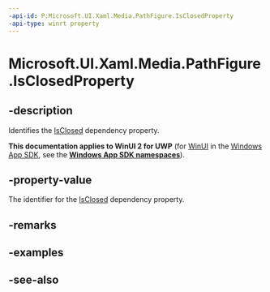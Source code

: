 ```yaml
---
-api-id: P:Microsoft.UI.Xaml.Media.PathFigure.IsClosedProperty
-api-type: winrt property
---
```


<!-- Property syntax
public Windows.UI.Xaml.DependencyProperty IsClosedProperty { get; }
-->

# Microsoft.UI.Xaml.Media.PathFigure.IsClosedProperty

## -description
Identifies the [IsClosed](pathfigure_isclosed.md) dependency property.

**This documentation applies to WinUI 2 for UWP** (for [WinUI](/windows/apps/winui/winui3/) in the [Windows App SDK](/windows/apps/windows-app-sdk/), see the **[Windows App SDK namespaces](/windows/windows-app-sdk/api/winrt/)**).

## -property-value
The identifier for the [IsClosed](pathfigure_isclosed.md) dependency property.

## -remarks

## -examples

## -see-also
